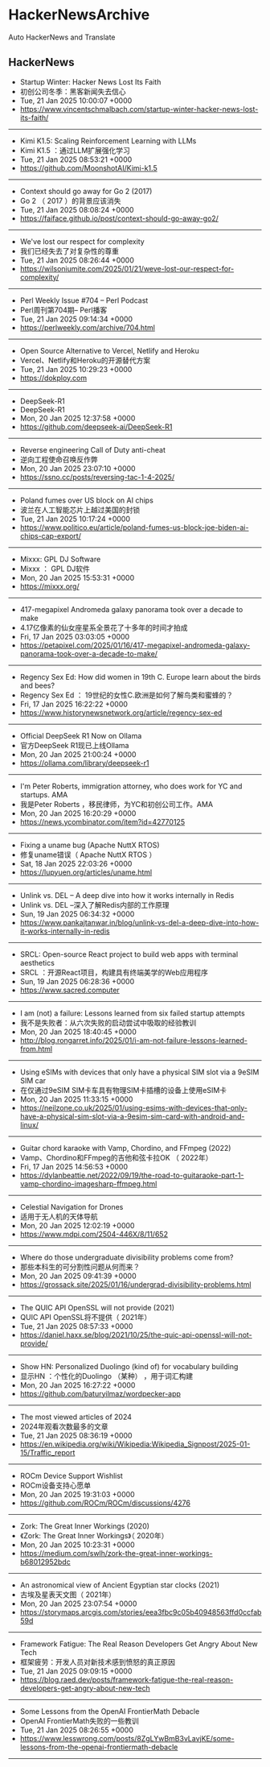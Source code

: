 # HackerNewsArchive
Auto HackerNews and Translate

## HackerNews
* Startup Winter: Hacker News Lost Its Faith
* 初创公司冬季：黑客新闻失去信心
* Tue, 21 Jan 2025 10:00:07 +0000
* https://www.vincentschmalbach.com/startup-winter-hacker-news-lost-its-faith/
----
* Kimi K1.5: Scaling Reinforcement Learning with LLMs
* Kimi K1.5 ：通过LLM扩展强化学习
* Tue, 21 Jan 2025 08:53:21 +0000
* https://github.com/MoonshotAI/Kimi-k1.5
----
* Context should go away for Go 2 (2017)
* Go 2 （ 2017 ）的背景应该消失
* Tue, 21 Jan 2025 08:08:24 +0000
* https://faiface.github.io/post/context-should-go-away-go2/
----
* We've lost our respect for complexity
* 我们已经失去了对复杂性的尊重
* Tue, 21 Jan 2025 08:26:44 +0000
* https://wilsoniumite.com/2025/01/21/weve-lost-our-respect-for-complexity/
----
* Perl Weekly Issue #704 – Perl Podcast
* Perl周刊第704期– Perl播客
* Tue, 21 Jan 2025 09:14:34 +0000
* https://perlweekly.com/archive/704.html
----
* Open Source Alternative to Vercel, Netlify and Heroku
* Vercel、Netlify和Heroku的开源替代方案
* Tue, 21 Jan 2025 10:29:23 +0000
* https://dokploy.com
----
* DeepSeek-R1
* DeepSeek-R1
* Mon, 20 Jan 2025 12:37:58 +0000
* https://github.com/deepseek-ai/DeepSeek-R1
----
* Reverse engineering Call of Duty anti-cheat
* 逆向工程使命召唤反作弊
* Mon, 20 Jan 2025 23:07:10 +0000
* https://ssno.cc/posts/reversing-tac-1-4-2025/
----
* Poland fumes over US block on AI chips
* 波兰在人工智能芯片上越过美国的封锁
* Tue, 21 Jan 2025 10:17:24 +0000
* https://www.politico.eu/article/poland-fumes-us-block-joe-biden-ai-chips-cap-export/
----
* Mixxx: GPL DJ Software
* Mixxx ： GPL DJ软件
* Mon, 20 Jan 2025 15:53:31 +0000
* https://mixxx.org/
----
* 417-megapixel Andromeda galaxy panorama took over a decade to make
* 4.17亿像素的仙女座星系全景花了十多年的时间才拍成
* Fri, 17 Jan 2025 03:03:05 +0000
* https://petapixel.com/2025/01/16/417-megapixel-andromeda-galaxy-panorama-took-over-a-decade-to-make/
----
* Regency Sex Ed: How did women in 19th C. Europe learn about the birds and bees?
* Regency Sex Ed ： 19世纪的女性C.欧洲是如何了解鸟类和蜜蜂的？
* Fri, 17 Jan 2025 16:22:22 +0000
* https://www.historynewsnetwork.org/article/regency-sex-ed
----
* Official DeepSeek R1 Now on Ollama
* 官方DeepSeek R1现已上线Ollama
* Mon, 20 Jan 2025 21:00:24 +0000
* https://ollama.com/library/deepseek-r1
----
* I'm Peter Roberts, immigration attorney, who does work for YC and startups. AMA
* 我是Peter Roberts ，移民律师，为YC和初创公司工作。AMA
* Mon, 20 Jan 2025 16:20:29 +0000
* https://news.ycombinator.com/item?id=42770125
----
* Fixing a uname bug (Apache NuttX RTOS)
* 修复uname错误（ Apache NuttX RTOS ）
* Sat, 18 Jan 2025 22:03:26 +0000
* https://lupyuen.org/articles/uname.html
----
* Unlink vs. DEL – A deep dive into how it works internally in Redis
* Unlink vs. DEL –深入了解Redis内部的工作原理
* Sun, 19 Jan 2025 06:34:32 +0000
* https://www.pankajtanwar.in/blog/unlink-vs-del-a-deep-dive-into-how-it-works-internally-in-redis
----
* SRCL: Open-source React project to build web apps with terminal aesthetics
* SRCL ：开源React项目，构建具有终端美学的Web应用程序
* Sun, 19 Jan 2025 06:28:36 +0000
* https://www.sacred.computer
----
* I am (not) a failure: Lessons learned from six failed startup attempts
* 我不是失败者：从六次失败的启动尝试中吸取的经验教训
* Mon, 20 Jan 2025 18:40:45 +0000
* http://blog.rongarret.info/2025/01/i-am-not-failure-lessons-learned-from.html
----
* Using eSIMs with devices that only have a physical SIM slot via a 9eSIM SIM car
* 在仅通过9eSIM SIM卡车具有物理SIM卡插槽的设备上使用eSIM卡
* Mon, 20 Jan 2025 11:33:15 +0000
* https://neilzone.co.uk/2025/01/using-esims-with-devices-that-only-have-a-physical-sim-slot-via-a-9esim-sim-card-with-android-and-linux/
----
* Guitar chord karaoke with Vamp, Chordino, and FFmpeg (2022)
* Vamp、Chordino和FFmpeg的吉他和弦卡拉OK （ 2022年）
* Fri, 17 Jan 2025 14:56:53 +0000
* https://dylanbeattie.net/2022/09/19/the-road-to-guitaraoke-part-1-vamp-chordino-imagesharp-ffmpeg.html
----
* Celestial Navigation for Drones
* 适用于无人机的天体导航
* Mon, 20 Jan 2025 12:02:19 +0000
* https://www.mdpi.com/2504-446X/8/11/652
----
* Where do those undergraduate divisibility problems come from?
* 那些本科生的可分割性问题从何而来？
* Mon, 20 Jan 2025 09:41:39 +0000
* https://grossack.site/2025/01/16/undergrad-divisibility-problems.html
----
* The QUIC API OpenSSL will not provide (2021)
* QUIC API OpenSSL将不提供（ 2021年）
* Tue, 21 Jan 2025 08:57:33 +0000
* https://daniel.haxx.se/blog/2021/10/25/the-quic-api-openssl-will-not-provide/
----
* Show HN: Personalized Duolingo (kind of) for vocabulary building
* 显示HN ：个性化的Duolingo （某种） ，用于词汇构建
* Mon, 20 Jan 2025 16:27:22 +0000
* https://github.com/baturyilmaz/wordpecker-app
----
* The most viewed articles of 2024
* 2024年观看次数最多的文章
* Tue, 21 Jan 2025 08:36:19 +0000
* https://en.wikipedia.org/wiki/Wikipedia:Wikipedia_Signpost/2025-01-15/Traffic_report
----
* ROCm Device Support Wishlist
* ROCm设备支持心愿单
* Mon, 20 Jan 2025 19:31:03 +0000
* https://github.com/ROCm/ROCm/discussions/4276
----
* Zork: The Great Inner Workings (2020)
* 《Zork: The Great Inner Workings》（ 2020年）
* Mon, 20 Jan 2025 10:23:31 +0000
* https://medium.com/swlh/zork-the-great-inner-workings-b68012952bdc
----
* An astronomical view of Ancient Egyptian star clocks (2021)
* 古埃及星表天文图（ 2021年）
* Mon, 20 Jan 2025 23:07:54 +0000
* https://storymaps.arcgis.com/stories/eea3fbc9c05b40948563ffd0ccfab59d
----
* Framework Fatigue: The Real Reason Developers Get Angry About New Tech
* 框架疲劳：开发人员对新技术感到愤怒的真正原因
* Tue, 21 Jan 2025 09:09:15 +0000
* https://blog.raed.dev/posts/framework-fatigue-the-real-reason-developers-get-angry-about-new-tech
----
* Some Lessons from the OpenAI FrontierMath Debacle
* OpenAI FrontierMath失败的一些教训
* Tue, 21 Jan 2025 08:26:55 +0000
* https://www.lesswrong.com/posts/8ZgLYwBmB3vLavjKE/some-lessons-from-the-openai-frontiermath-debacle
----


